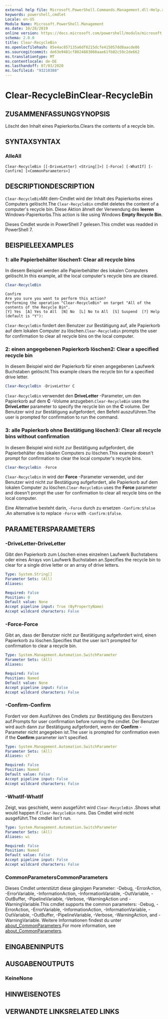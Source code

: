 ```yaml
---
external help file: Microsoft.PowerShell.Commands.Management.dll-Help.xml
keywords: powershell,cmdlet
Locale: en-US
Module Name: Microsoft.PowerShell.Management
ms.date: 10/28/2019
online version: https://docs.microsoft.com/powershell/module/microsoft.powershell.management/clear-recyclebin?view=powershell-7&WT.mc_id=ps-gethelp
schema: 2.0.0
title: Clear-RecycleBin
ms.openlocfilehash: 85e4ac857135a6df8215dcfe415057dd8aacde86
ms.sourcegitcommit: de63e9481cf8024883060aae61fb02c59c2de662
ms.translationtype: MT
ms.contentlocale: de-DE
ms.lasthandoff: 07/03/2020
ms.locfileid: "93210388"
---
```

# <span data-ttu-id="b7f76-103">Clear-RecycleBin</span><span class="sxs-lookup"><span data-stu-id="b7f76-103">Clear-RecycleBin</span></span>

## <span data-ttu-id="b7f76-104">ZUSAMMENFASSUNG</span><span class="sxs-lookup"><span data-stu-id="b7f76-104">SYNOPSIS</span></span>
<span data-ttu-id="b7f76-105">Löscht den Inhalt eines Papierkorbs.</span><span class="sxs-lookup"><span data-stu-id="b7f76-105">Clears the contents of a recycle bin.</span></span>

## <span data-ttu-id="b7f76-106">SYNTAX</span><span class="sxs-lookup"><span data-stu-id="b7f76-106">SYNTAX</span></span>

### <span data-ttu-id="b7f76-107">Alle</span><span class="sxs-lookup"><span data-stu-id="b7f76-107">All</span></span>

```
Clear-RecycleBin [[-DriveLetter] <String[]>] [-Force] [-WhatIf] [-Confirm] [<CommonParameters>]
```

## <span data-ttu-id="b7f76-108">DESCRIPTION</span><span class="sxs-lookup"><span data-stu-id="b7f76-108">DESCRIPTION</span></span>

<span data-ttu-id="b7f76-109">`Clear-RecycleBin`Mit dem-Cmdlet wird der Inhalt des Papierkorbs eines Computers gelöscht.</span><span class="sxs-lookup"><span data-stu-id="b7f76-109">The `Clear-RecycleBin` cmdlet deletes the content of a computer's recycle bin.</span></span> <span data-ttu-id="b7f76-110">Diese Aktion ähnelt der Verwendung des **leeren** Windows-Papierkorbs.</span><span class="sxs-lookup"><span data-stu-id="b7f76-110">This action is like using Windows **Empty Recycle Bin**.</span></span>

<span data-ttu-id="b7f76-111">Dieses Cmdlet wurde in PowerShell 7 gelesen.</span><span class="sxs-lookup"><span data-stu-id="b7f76-111">This cmdlet was readded in PowerShell 7.</span></span>

## <span data-ttu-id="b7f76-112">BEISPIELE</span><span class="sxs-lookup"><span data-stu-id="b7f76-112">EXAMPLES</span></span>

### <span data-ttu-id="b7f76-113">1: alle Papierbehälter löschen</span><span class="sxs-lookup"><span data-stu-id="b7f76-113">1: Clear all recycle bins</span></span>

<span data-ttu-id="b7f76-114">In diesem Beispiel werden alle Papierbehälter des lokalen Computers gelöscht.</span><span class="sxs-lookup"><span data-stu-id="b7f76-114">In this example, all the local computer's recycle bins are cleared.</span></span>

```powershell
Clear-RecycleBin
```

```Output
Confirm
Are you sure you want to perform this action?
Performing the operation "Clear-RecycleBin" on target "All of the contents of the Recycle Bin".
[Y] Yes  [A] Yes to All  [N] No  [L] No to All  [S] Suspend  [?] Help (default is "Y"):
```

<span data-ttu-id="b7f76-115">`Clear-RecycleBin` fordert den Benutzer zur Bestätigung auf, alle Papierkorb auf dem lokalen Computer zu löschen.</span><span class="sxs-lookup"><span data-stu-id="b7f76-115">`Clear-RecycleBin` prompts the user for confirmation to clear all recycle bins on the local computer.</span></span>

### <span data-ttu-id="b7f76-116">2: einen angegebenen Papierkorb löschen</span><span class="sxs-lookup"><span data-stu-id="b7f76-116">2: Clear a specified recycle bin</span></span>

<span data-ttu-id="b7f76-117">In diesem Beispiel wird der Papierkorb für einen angegebenen Laufwerk Buchstaben gelöscht.</span><span class="sxs-lookup"><span data-stu-id="b7f76-117">This example clears the recycle bin for a specified drive letter.</span></span>

```powershell
Clear-RecycleBin -DriveLetter C
```

<span data-ttu-id="b7f76-118">`Clear-RecycleBin` verwendet den **DriveLetter** -Parameter, um den Papierkorb auf dem **C** -Volume anzugeben.</span><span class="sxs-lookup"><span data-stu-id="b7f76-118">`Clear-RecycleBin` uses the **DriveLetter** parameter to specify the recycle bin on the **C** volume.</span></span> <span data-ttu-id="b7f76-119">Der Benutzer wird zur Bestätigung aufgefordert, den Befehl auszuführen.</span><span class="sxs-lookup"><span data-stu-id="b7f76-119">The user is prompted for confirmation to run the command.</span></span>

### <span data-ttu-id="b7f76-120">3: alle Papierkorb ohne Bestätigung löschen</span><span class="sxs-lookup"><span data-stu-id="b7f76-120">3: Clear all recycle bins without confirmation</span></span>

<span data-ttu-id="b7f76-121">In diesem Beispiel wird nicht zur Bestätigung aufgefordert, die Papierbehälter des lokalen Computers zu löschen.</span><span class="sxs-lookup"><span data-stu-id="b7f76-121">This example doesn't prompt for confirmation to clear the local computer's recycle bins.</span></span>

```powershell
Clear-RecycleBin -Force
```

<span data-ttu-id="b7f76-122">`Clear-RecycleBin` in wird der **Force** -Parameter verwendet, und der Benutzer wird nicht zur Bestätigung aufgefordert, alle Papierkorb auf dem lokalen Computer zu löschen.</span><span class="sxs-lookup"><span data-stu-id="b7f76-122">`Clear-RecycleBin` uses the **Force** parameter and doesn't prompt the user for confirmation to clear all recycle bins on the local computer.</span></span>

<span data-ttu-id="b7f76-123">Eine Alternative besteht darin, `-Force` durch zu ersetzen `-Confirm:$false` .</span><span class="sxs-lookup"><span data-stu-id="b7f76-123">An alternative is to replace `-Force` with `-Confirm:$false`.</span></span>

## <span data-ttu-id="b7f76-124">PARAMETERS</span><span class="sxs-lookup"><span data-stu-id="b7f76-124">PARAMETERS</span></span>

### <span data-ttu-id="b7f76-125">-DriveLetter</span><span class="sxs-lookup"><span data-stu-id="b7f76-125">-DriveLetter</span></span>

<span data-ttu-id="b7f76-126">Gibt den Papierkorb zum Löschen eines einzelnen Laufwerk Buchstabens oder eines Arrays von Laufwerk Buchstaben an.</span><span class="sxs-lookup"><span data-stu-id="b7f76-126">Specifies the recycle bin to clear for a single drive letter or an array of drive letters.</span></span>

```yaml
Type: System.String[]
Parameter Sets: (All)
Aliases:

Required: False
Position: 0
Default value: None
Accept pipeline input: True (ByPropertyName)
Accept wildcard characters: False
```

### <span data-ttu-id="b7f76-127">-Force</span><span class="sxs-lookup"><span data-stu-id="b7f76-127">-Force</span></span>

<span data-ttu-id="b7f76-128">Gibt an, dass der Benutzer nicht zur Bestätigung aufgefordert wird, einen Papierkorb zu löschen.</span><span class="sxs-lookup"><span data-stu-id="b7f76-128">Specifies that the user isn't prompted for confirmation to clear a recycle bin.</span></span>

```yaml
Type: System.Management.Automation.SwitchParameter
Parameter Sets: (All)
Aliases:

Required: False
Position: Named
Default value: None
Accept pipeline input: False
Accept wildcard characters: False
```

### <span data-ttu-id="b7f76-129">-Confirm</span><span class="sxs-lookup"><span data-stu-id="b7f76-129">-Confirm</span></span>

<span data-ttu-id="b7f76-130">Fordert vor dem Ausführen des Cmdlets zur Bestätigung des Benutzers auf.</span><span class="sxs-lookup"><span data-stu-id="b7f76-130">Prompts for user confirmation before running the cmdlet.</span></span> <span data-ttu-id="b7f76-131">Der Benutzer wird auch dann zur Bestätigung aufgefordert, wenn der **Confirm** -Parameter nicht angegeben ist.</span><span class="sxs-lookup"><span data-stu-id="b7f76-131">The user is prompted for confirmation even if the **Confirm** parameter isn't specified.</span></span>

```yaml
Type: System.Management.Automation.SwitchParameter
Parameter Sets: (All)
Aliases: cf

Required: False
Position: Named
Default value: False
Accept pipeline input: False
Accept wildcard characters: False
```

### <span data-ttu-id="b7f76-132">-WhatIf</span><span class="sxs-lookup"><span data-stu-id="b7f76-132">-WhatIf</span></span>

<span data-ttu-id="b7f76-133">Zeigt, was geschieht, wenn ausgeführt wird `Clear-RecycleBin` .</span><span class="sxs-lookup"><span data-stu-id="b7f76-133">Shows what would happen if `Clear-RecycleBin` runs.</span></span> <span data-ttu-id="b7f76-134">Das Cmdlet wird nicht ausgeführt.</span><span class="sxs-lookup"><span data-stu-id="b7f76-134">The cmdlet isn't run.</span></span>

```yaml
Type: System.Management.Automation.SwitchParameter
Parameter Sets: (All)
Aliases: wi

Required: False
Position: Named
Default value: False
Accept pipeline input: False
Accept wildcard characters: False
```

### <span data-ttu-id="b7f76-135">CommonParameters</span><span class="sxs-lookup"><span data-stu-id="b7f76-135">CommonParameters</span></span>

<span data-ttu-id="b7f76-136">Dieses Cmdlet unterstützt diese gängigen Parameter: -Debug, -ErrorAction, -ErrorVariable, -InformationAction, -InformationVariable, -OutVariable, -OutBuffer, -PipelineVariable, -Verbose, -WarningAction und -WarningVariable.</span><span class="sxs-lookup"><span data-stu-id="b7f76-136">This cmdlet supports the common parameters: -Debug, -ErrorAction, -ErrorVariable, -InformationAction, -InformationVariable, -OutVariable, -OutBuffer, -PipelineVariable, -Verbose, -WarningAction, and -WarningVariable.</span></span> <span data-ttu-id="b7f76-137">Weitere Informationen findest du unter [about_CommonParameters](https://go.microsoft.com/fwlink/?LinkID=113216).</span><span class="sxs-lookup"><span data-stu-id="b7f76-137">For more information, see [about_CommonParameters](https://go.microsoft.com/fwlink/?LinkID=113216).</span></span>

## <span data-ttu-id="b7f76-138">EINGABEN</span><span class="sxs-lookup"><span data-stu-id="b7f76-138">INPUTS</span></span>

## <span data-ttu-id="b7f76-139">AUSGABEN</span><span class="sxs-lookup"><span data-stu-id="b7f76-139">OUTPUTS</span></span>

### <span data-ttu-id="b7f76-140">Keine</span><span class="sxs-lookup"><span data-stu-id="b7f76-140">None</span></span>

## <span data-ttu-id="b7f76-141">HINWEISE</span><span class="sxs-lookup"><span data-stu-id="b7f76-141">NOTES</span></span>

## <span data-ttu-id="b7f76-142">VERWANDTE LINKS</span><span class="sxs-lookup"><span data-stu-id="b7f76-142">RELATED LINKS</span></span>
